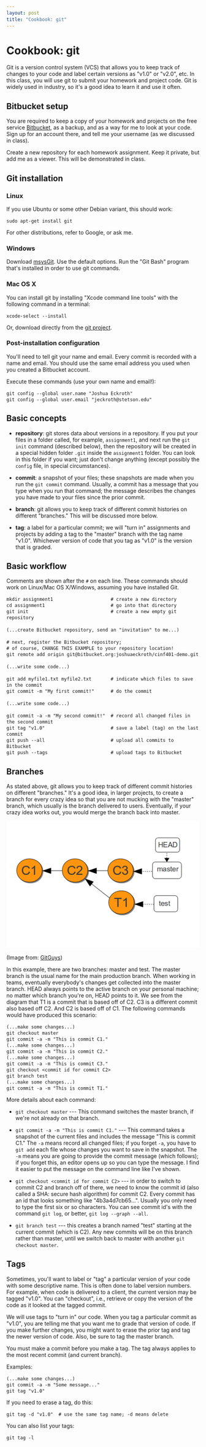 ```yaml
---
layout: post
title: "Cookbook: git"
---
```


# Cookbook: git

Git is a version control system (VCS) that allows you to keep track of
changes to your code and label certain versions as "v1.0" or "v2.0",
etc. In this class, you will use git to submit your homework and
project code. Git is widely used in industry, so it's a good idea to
learn it and use it often.

## Bitbucket setup

You are required to keep a copy of your homework and projects on the free service
[Bitbucket](https://bitbucket.org), as a backup, and as a way for me
to look at your code. Sign up for an account there, and tell me your
username (as we discussed in class).

Create a new repository for each homework assignment. Keep it private, but add me as a viewer. This will be demonstrated in class.

## Git installation

### Linux

If you use Ubuntu or some other Debian variant, this should work:

    sudo apt-get install git

For other distributions, refer to Google, or ask me.

### Windows

Download [msysGit](http://msysgit.github.io/). Use the default
options. Run the "Git Bash" program that's installed in order to use
git commands.

### Mac OS X

You can install git by installing "Xcode command line tools" with the
following command in a terminal:

    xcode-select --install

Or, download directly from the
[git project](http://git-scm.com/download/mac).

### Post-installation configuration

You'll need to tell git your name and email. Every commit is recorded
with a name and email. You should use the same email address you used
when you created a Bitbucket account.

Execute these commands (use your own name and email!):

    git config --global user.name "Joshua Eckroth"
    git config --global user.email "jeckroth@stetson.edu"

## Basic concepts

- **repository**: git stores data about versions in a repository. If
  you put your files in a folder called, for example, `assignment1`, and
  next run the `git init` command (described below), then the
  repository will be created in a special hidden folder `.git` inside
  the `assignment1` folder. You can look in this folder if you want;
  just don't change anything (except possibly the `config` file, in
  special circumstances).

- **commit**: a snapshot of your files; these snapshots are made when
  you run the `git commit` command. Usually, a commit has a message
  that you type when you run that command; the message describes the
  changes you have made to your files since the prior commit.

- **branch**: git allows you to keep track of different commit
  histories on different "branches." This will be discussed more
  below.

- **tag**: a label for a particular commit; we will "turn in" assignments and projects
  by adding a tag to the "master" branch with the tag name
  "v1.0". Whichever version of code that you tag as "v1.0" is the
  version that is graded.

## Basic workflow

Comments are shown after the
`#` on each line. These commands should work on Linux/Mac OS
X/Windows, assuming you have installed Git.

    mkdir assignment1                     # create a new directory
    cd assignment1                        # go into that directory
    git init                              # create a new empty git repository

    (...create Bitbucket repository, send an "invitation" to me...)

    # next, register the Bitbucket repository;
    # of course, CHANGE THIS EXAMPLE to your repository location!
    git remote add origin git@bitbucket.org:joshuaeckroth/cinf401-demo.git

    (...write some code...)

    git add myfile1.txt myfile2.txt       # indicate which files to save in the commit
    git commit -m "My first commit!"      # do the commit

    (...write some code...)

    git commit -a -m "My second commit!"  # record all changed files in the second commit
    git tag "v1.0"                        # save a label (tag) on the last commit
    git push --all                        # upload all commits to Bitbucket
    git push --tags                       # upload tags to Bitbucket

## Branches

As stated above, git allows you to keep track of different commit
histories on different "branches." It's a good idea, in larger
projects, to create a branch for every crazy idea so that you are not
mucking with the "master" branch, which usually is the branch
delivered to users. Eventually, if your crazy idea works out, you
would merge the branch back into master.

![git branches](/images/git-branches.png "git branches")

(Image from:
[GitGuys](http://www.gitguys.com/topics/merging-branches-without-a-conflict/))

In this example, there are two branches: master and test. The master
branch is the usual name for the main production branch. When working
in teams, eventually everybody's changes get collected into the master
branch. HEAD always points to the active branch on your personal
machine; no matter which branch you're on, HEAD points to it. We see
from the diagram that T1 is a commit that is based off of C2. C3 is a
different commit also based off C2. And C2 is based off of C1. The
following commands would have produced this scenario:

    (...make some changes...)
    git checkout master
    git commit -a -m "This is commit C1."
    (...make some changes...)
    git commit -a -m "This is commit C2."
    (...make some changes...)
    git commit -a -m "This is commit C3."
    git checkout <commit id for commit C2>
    git branch test
    (...make some changes...)
    git commit -a -m "This is commit T1."

More details about each command:

- `git checkout master` --- This command switches the master branch,
  if we're not already on that branch.

- `git commit -a -m "This is commit C1."` --- This command takes a
  snapshot of the current files and includes the message "This is
  commit C1." The `-a` means record all changed files; if you forget
  `-a`, you have to `git add` each file whose changes you want to save
  in the snapshot. The `-m` means you are going to provide the commit
  message (which follows); if you forget this, an editor opens up so
  you can type the message. I find it easier to put the message on the
  command line like I've shown.

- `git checkout <commit id for commit C2>` --- in order to switch to
  commit C2 and branch off of there, we need to know the commit id
  (also called a SHA: secure hash algorithm) for commit C2. Every
  commit has an id that looks something like "4b3a4d7cb65...". Usually
  you only need to type the first six or so characters. You can see
  commit id's with the command `git log`, or better, `git log --graph
  --all`.

- `git branch test` --- this creates a branch named "test" starting
  at the current commit (which is C2). Any new commits will be on this
  branch rather than master, until we switch back to master with
  another `git checkout master`.

## Tags

Sometimes, you'll want to label or "tag" a particular version of your
code with some descriptive name. This is often done to label version
numbers. For example, when code is delivered to a client, the current
version may be tagged "v1.0". You can "checkout", i.e., retrieve or
copy the version of the code as it looked at the tagged commit.

We will use tags to "turn in" our code. When you tag a particular
commit as "v1.0", you are telling me that you want me to grade that
version of code. If you make further changes, you might want to erase
the prior tag and tag the newer version of code. Also, be sure to tag
the master branch.

You must make a commit before you make a tag. The tag always applies
to the most recent commit (and current branch).

Examples:

    (...make some changes...)
    git commit -a -m "Some message..."
    git tag "v1.0"

If you need to erase a tag, do this:

    git tag -d "v1.0"  # use the same tag name; -d means delete

You can also list your tags:

    git tag -l

